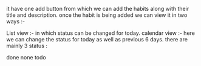 it have one add button from which we can add the habits along with their title and description. once the habit is being added we can view it in two ways :-

List view :- in which status can be changed for today.
calendar view :- here we can change the status for today as well as previous 6 days.
there are mainly 3 status :

done
none
todo
